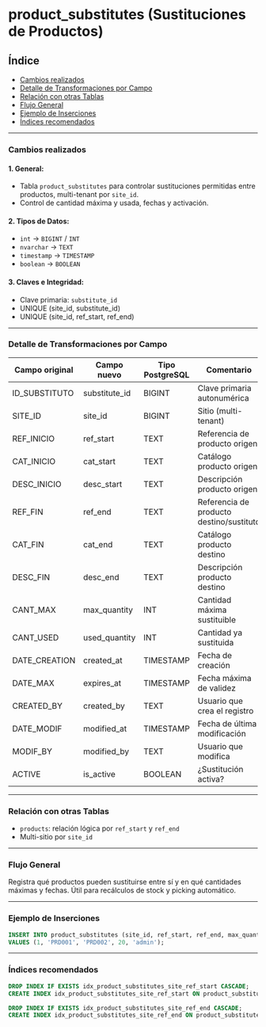 # product_substitutes (Sustituciones de Productos)

## Índice

* [Cambios realizados](#cambios-realizados)
* [Detalle de Transformaciones por Campo](#detalle-de-transformaciones-por-campo)
* [Relación con otras Tablas](#relación-con-otras-tablas)
* [Flujo General](#flujo-general)
* [Ejemplo de Inserciones](#ejemplo-de-inserciones)
* [Índices recomendados](#índices-recomendados)

---

### Cambios realizados

#### 1. General:

* Tabla `product_substitutes` para controlar sustituciones permitidas entre productos, multi-tenant por `site_id`.
* Control de cantidad máxima y usada, fechas y activación.

#### 2. Tipos de Datos:

* `int` → `BIGINT` / `INT`
* `nvarchar` → `TEXT`
* `timestamp` → `TIMESTAMP`
* `boolean` → `BOOLEAN`

#### 3. Claves e Integridad:

* Clave primaria: `substitute_id`
* UNIQUE (site_id, substitute_id)
* UNIQUE (site_id, ref_start, ref_end)

---

### Detalle de Transformaciones por Campo

| Campo original | Campo nuevo    | Tipo PostgreSQL | Comentario                               |
| -------------- | -------------- | --------------- | ---------------------------------------- |
| ID_SUBSTITUTO  | substitute_id  | BIGINT          | Clave primaria autonumérica              |
| SITE_ID        | site_id        | BIGINT          | Sitio (multi-tenant)                     |
| REF_INICIO     | ref_start      | TEXT            | Referencia de producto origen            |
| CAT_INICIO     | cat_start      | TEXT            | Catálogo producto origen                 |
| DESC_INICIO    | desc_start     | TEXT            | Descripción producto origen              |
| REF_FIN        | ref_end        | TEXT            | Referencia de producto destino/sustituto |
| CAT_FIN        | cat_end        | TEXT            | Catálogo producto destino                |
| DESC_FIN       | desc_end       | TEXT            | Descripción producto destino             |
| CANT_MAX       | max_quantity   | INT             | Cantidad máxima sustituible              |
| CANT_USED      | used_quantity  | INT             | Cantidad ya sustituida                   |
| DATE_CREATION  | created_at     | TIMESTAMP       | Fecha de creación                        |
| DATE_MAX       | expires_at     | TIMESTAMP       | Fecha máxima de validez                  |
| CREATED_BY     | created_by     | TEXT            | Usuario que crea el registro             |
| DATE_MODIF     | modified_at    | TIMESTAMP       | Fecha de última modificación             |
| MODIF_BY       | modified_by    | TEXT            | Usuario que modifica                     |
| ACTIVE         | is_active      | BOOLEAN         | ¿Sustitución activa?                     |

---

### Relación con otras Tablas

* `products`: relación lógica por `ref_start` y `ref_end`
* Multi-sitio por `site_id`

---

### Flujo General

Registra qué productos pueden sustituirse entre sí y en qué cantidades máximas y fechas. Útil para recálculos de stock y picking automático.

---

### Ejemplo de Inserciones

```sql
INSERT INTO product_substitutes (site_id, ref_start, ref_end, max_quantity, created_by)
VALUES (1, 'PRD001', 'PRD002', 20, 'admin');
```

---

### Índices recomendados

```sql
DROP INDEX IF EXISTS idx_product_substitutes_site_ref_start CASCADE;
CREATE INDEX idx_product_substitutes_site_ref_start ON product_substitutes (site_id, ref_start);

DROP INDEX IF EXISTS idx_product_substitutes_site_ref_end CASCADE;
CREATE INDEX idx_product_substitutes_site_ref_end ON product_substitutes (site_id, ref_end);
```
